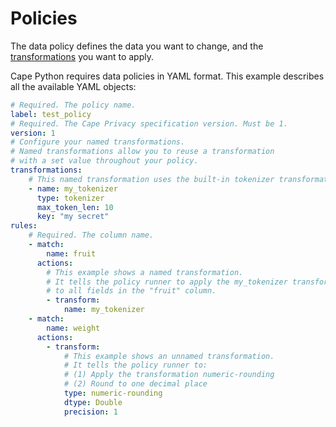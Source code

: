 # Policies

The data policy defines the data you want to change, and the [transformations](transformations.md) you want to apply.

Cape Python requires data policies in YAML format. This example describes all the available YAML objects:

``` yaml
# Required. The policy name.
label: test_policy
# Required. The Cape Privacy specification version. Must be 1.
version: 1
# Configure your named transformations.
# Named transformations allow you to reuse a transformation
# with a set value throughout your policy.
transformations:
    # This named transformation uses the built-in tokenizer transformation
    - name: my_tokenizer
      type: tokenizer
      max_token_len: 10
      key: "my secret"
rules:
    # Required. The column name.
    - match: 
        name: fruit
      actions:
        # This example shows a named transformation.
        # It tells the policy runner to apply the my_tokenizer transformation
        # to all fields in the "fruit" column.
        - transform:
            name: my_tokenizer
    - match: 
        name: weight
      actions:
        - transform:
            # This example shows an unnamed transformation.
            # It tells the policy runner to:
            # (1) Apply the transformation numeric-rounding 
            # (2) Round to one decimal place
            type: numeric-rounding
            dtype: Double
            precision: 1
```

